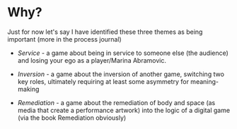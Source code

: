 # Why?

Just for now let's say I have identified these three themes as being important (more in the process journal)

- _Service_ - a game about being in service to someone else (the audience) and losing your ego as a player/Marina Abramovic.

- _Inversion_ - a game about the inversion of another game, switching two key roles, ultimately requiring at least some asymmetry for meaning-making

- _Remediation_ - a game about the remediation of body and space (as media that create a performance artwork) into the logic of a digital game (via the book Remediation obviously)
